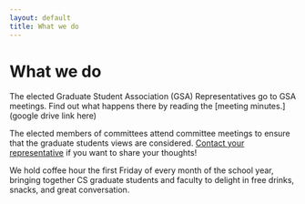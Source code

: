 ```yaml
---
layout: default
title: What we do
---
```


What we do
=======

The elected Graduate Student Association (GSA) Representatives go to GSA meetings. Find out what happens there by reading the [meeting minutes.](google drive link here)

The elected members of committees attend committee meetings to ensure that the graduate students views are considered. [Contact your representative](/contact/) if you want to share your thoughts!

We hold coffee hour the first Friday of every month of the school year, bringing together CS graduate students and faculty to delight in free drinks, snacks, and great conversation. 
